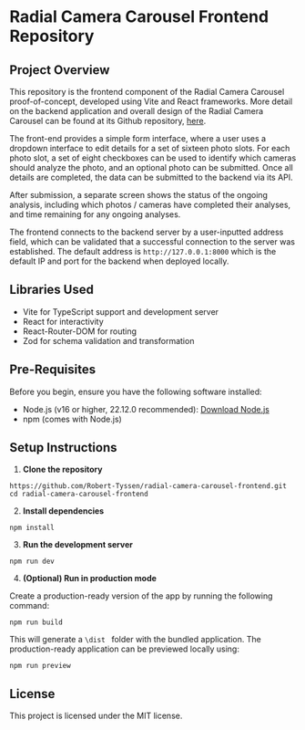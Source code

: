 # Radial Camera Carousel Frontend Repository

## Project Overview

This repository is the frontend component of the Radial Camera Carousel proof-of-concept, developed using Vite and React frameworks. More detail on the backend application and overall design of the Radial Camera Carousel can be found at its Github repository, [here](https://github.com/Robert-Tyssen/Radial-Camera-Carousel-API).

The front-end provides a simple form interface, where a user uses a dropdown interface to edit details for a set of sixteen photo slots. For each photo slot, a set of eight checkboxes can be used to identify which cameras should analyze the photo, and an optional photo can be submitted. Once all details are completed, the data can be submitted to the backend via its API.

After submission, a separate screen shows the status of the ongoing analysis, including which photos / cameras have completed their analyses, and time remaining for any ongoing analyses.

The frontend connects to the backend server by a user-inputted address field, which can be validated that a successful connection to the server was established. The default address is `http://127.0.0.1:8000` which is the default IP and port for the backend when deployed locally.

## Libraries Used

- Vite for TypeScript support and development server
- React for interactivity
- React-Router-DOM for routing
- Zod for schema validation and transformation

## Pre-Requisites
Before you begin, ensure you have the following software installed:
- Node.js (v16 or higher, 22.12.0 recommended): [Download Node.js](https://nodejs.org/)
- npm (comes with Node.js)
  
## Setup Instructions

1. **Clone the repository**
```
https://github.com/Robert-Tyssen/radial-camera-carousel-frontend.git
cd radial-camera-carousel-frontend
```

2. **Install dependencies**
```
npm install
```

3. **Run the development server**
```
npm run dev
```

4. **(Optional) Run in production mode**

Create a production-ready version of the app by running the following command:
```
npm run build
```
This will generate a `\dist ` folder with the bundled application. The production-ready application can be previewed locally using:
```
npm run preview
```

## License
This project is licensed under the MIT license.
